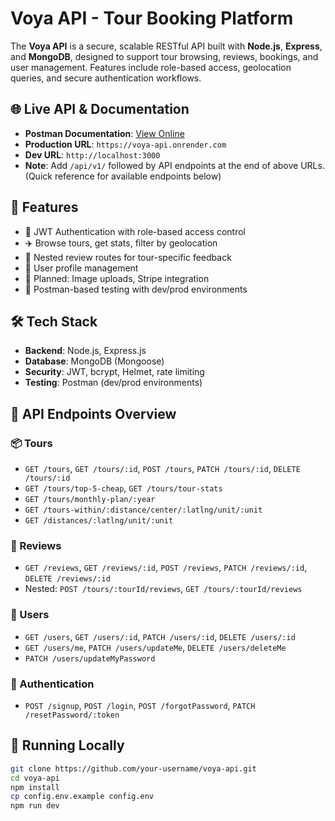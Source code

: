 # Voya API - Tour Booking Platform

The **Voya API** is a secure, scalable RESTful API built with **Node.js**, **Express**, and **MongoDB**, designed to support tour browsing, reviews, bookings, and user management. Features include role-based access, geolocation queries, and secure authentication workflows.

## 🌐 Live API & Documentation

- **Postman Documentation**: [View Online](https://documenter.getpostman.com/view/19410057/2sB2qcCgM9)
- **Production URL**: `https://voya-api.onrender.com`
- **Dev URL**: `http://localhost:3000`
- **Note**: Add `/api/v1/` followed by API endpoints at the end of above URLs. (Quick reference for available endpoints below)

## 🧩 Features

- 🔐 JWT Authentication with role-based access control
- ✈️ Browse tours, get stats, filter by geolocation
- 💬 Nested review routes for tour-specific feedback
- 👤 User profile management
- 📸 Planned: Image uploads, Stripe integration
- 🧪 Postman-based testing with dev/prod environments

## 🛠 Tech Stack

- **Backend**: Node.js, Express.js
- **Database**: MongoDB (Mongoose)
- **Security**: JWT, bcrypt, Helmet, rate limiting
- **Testing**: Postman (dev/prod environments)

## 📁 API Endpoints Overview

### 📦 Tours

- `GET /tours`, `GET /tours/:id`, `POST /tours`, `PATCH /tours/:id`, `DELETE /tours/:id`
- `GET /tours/top-5-cheap`, `GET /tours/tour-stats`
- `GET /tours/monthly-plan/:year`
- `GET /tours-within/:distance/center/:latlng/unit/:unit`
- `GET /distances/:latlng/unit/:unit`

### 🧾 Reviews

- `GET /reviews`, `GET /reviews/:id`, `POST /reviews`, `PATCH /reviews/:id`, `DELETE /reviews/:id`
- Nested: `POST /tours/:tourId/reviews`, `GET /tours/:tourId/reviews`

### 👥 Users

- `GET /users`, `GET /users/:id`, `PATCH /users/:id`, `DELETE /users/:id`
- `GET /users/me`, `PATCH /users/updateMe`, `DELETE /users/deleteMe`
- `PATCH /users/updateMyPassword`

### 🔐 Authentication

- `POST /signup`, `POST /login`, `POST /forgotPassword`, `PATCH /resetPassword/:token`

## 🧪 Running Locally

```bash
git clone https://github.com/your-username/voya-api.git
cd voya-api
npm install
cp config.env.example config.env
npm run dev
```
